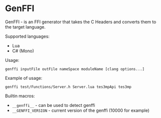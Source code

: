 GenFFI
======

GenFFI - is an FFI generator that takes the C Headers and converts them to the target language.

Supported languages:
* Lua
* C# (Mono)

Usage:
```
genffi inputFile outFile nameSpace moduleName [clang options...]
```

Example of usage:
```
genffi test/Functions/Server.h Server.lua tes3mpApi tes3mp
```

Builtin macros:
* ``__genffi__`` - can be used to detect genffi
* ``__GENFFI_VERSION`` - current version of the genffi (10000 for example)
